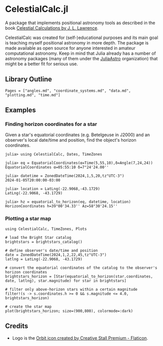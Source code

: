 # CelestialCalc.jl

A package that implements positional astronomy tools as described in the book [Celestial Calculations by J. L. Lawrence](https://celestialcalculations.github.io/).

CelestialCalc was created for (self-)educational purposes and its main goal is teaching myself positional astronomy in more depth. The package is made available as open source for anyone interested in amateur computational astronomy. Keep in mind that Julia already has a number of astronomy packages (many of them under the [JuliaAstro](https://juliaastro.org/dev/index.html) organization) that might be a better fit for serious use.

## Library Outline

```@contents
Pages = ["angles.md", "coordinate_systems.md", "data.md", "plotting.md", "time.md"]
```

## Examples

### Finding horizon coordinates for a star

Given a star's equatorial coordinates (e.g. Betelgeuse in J2000) and an observer's local date/time and position,
find the object's horizon coordinates.

```jldoctest
julia> using CelestialCalc, Dates, TimeZones

julia> eq = EquatorialCoordinates(α=Time(5,55,10),δ=Angle(7,24,24))
EquatorialCoordinates α=05:55:10 δ=7°24'24.00''

julia> datetime = ZonedDateTime(2024,1,5,20,tz"UTC-3")
2024-01-05T20:00:00-03:00

julia> location = LatLng(-22.9068,-43.1729)
LatLng(-22.9068, -43.1729)

julia> hz = equatorial_to_horizon(eq, datetime, location)
HorizonCoordinates h=39°00'34.33'' Az=58°30'24.15''
```

### Plotting a star map

```@example 1
using CelestialCalc, TimeZones, Plots

# load the Bright Star catalog
brightstars = brightstars_catalog()

# define observer's date/time and position
date = ZonedDateTime(2024,1,2,22,45,tz"UTC-3")
latlng = LatLng(-22.9068, -43.1729)

# convert the equatorial coordinates of the catalog to the observer's horizon coordinates
brightstars_horizon = [Star(equatorial_to_horizon(star.coordinates, date, latlng), star.magnitude) for star in brightstars]

# filter only above-horizon stars within a certain magnitude
filter!(s -> s.coordinates.h >= 0 && s.magnitude <= 4.0, brightstars_horizon)

# create the star map
plot(brightstars_horizon; size=(900,800), colormode=:dark)
```

## Credits

- Logo is the [Orbit icon created by Creative Stall Premium - Flaticon](https://www.flaticon.com/free-icons/orbit).
